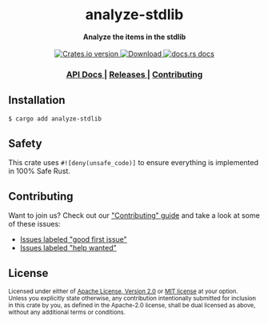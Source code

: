 <h1 align="center">analyze-stdlib</h1>
<div align="center">
  <strong>
    Analyze the items in the stdlib
  </strong>
</div>

<br />

<div align="center">
  <!-- Crates version -->
  <a href="https://crates.io/crates/analyze-stdlib">
    <img src="https://img.shields.io/crates/v/analyze-stdlib.svg?style=flat-square"
    alt="Crates.io version" />
  </a>
  <!-- Downloads -->
  <a href="https://crates.io/crates/analyze-stdlib">
    <img src="https://img.shields.io/crates/d/analyze-stdlib.svg?style=flat-square"
      alt="Download" />
  </a>
  <!-- docs.rs docs -->
  <a href="https://docs.rs/analyze-stdlib">
    <img src="https://img.shields.io/badge/docs-latest-blue.svg?style=flat-square"
      alt="docs.rs docs" />
  </a>
</div>

<div align="center">
  <h3>
    <a href="https://docs.rs/analyze-stdlib">
      API Docs
    </a>
    <span> | </span>
    <a href="https://github.com/yoshuawuyts/analyze-stdlib/releases">
      Releases
    </a>
    <span> | </span>
    <a href="https://github.com/yoshuawuyts/analyze-stdlib/blob/master.github/CONTRIBUTING.md">
      Contributing
    </a>
  </h3>
</div>

## Installation
```sh
$ cargo add analyze-stdlib
```

## Safety
This crate uses ``#![deny(unsafe_code)]`` to ensure everything is implemented in
100% Safe Rust.

## Contributing
Want to join us? Check out our ["Contributing" guide][contributing] and take a
look at some of these issues:

- [Issues labeled "good first issue"][good-first-issue]
- [Issues labeled "help wanted"][help-wanted]

[contributing]: https://github.com/yoshuawuyts/analyze-stdlib/blob/master.github/CONTRIBUTING.md
[good-first-issue]: https://github.com/yoshuawuyts/analyze-stdlib/labels/good%20first%20issue
[help-wanted]: https://github.com/yoshuawuyts/analyze-stdlib/labels/help%20wanted

## License

<sup>
Licensed under either of <a href="LICENSE-APACHE">Apache License, Version
2.0</a> or <a href="LICENSE-MIT">MIT license</a> at your option.
</sup>

<br/>

<sub>
Unless you explicitly state otherwise, any contribution intentionally submitted
for inclusion in this crate by you, as defined in the Apache-2.0 license, shall
be dual licensed as above, without any additional terms or conditions.
</sub>

